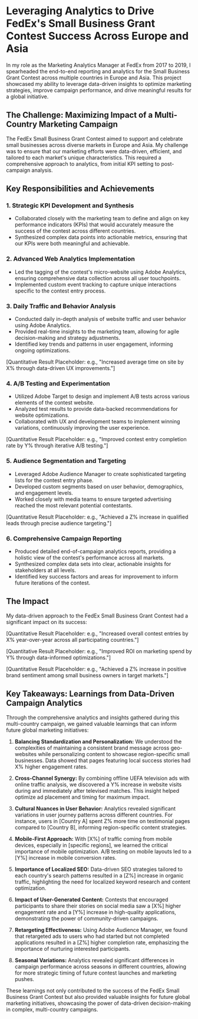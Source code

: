# Leveraging Analytics to Drive FedEx's Small Business Grant Contest Success Across Europe and Asia

In my role as the Marketing Analytics Manager at FedEx from 2017 to 2019, I spearheaded the end-to-end reporting and analytics for the Small Business Grant Contest across multiple countries in Europe and Asia. This project showcased my ability to leverage data-driven insights to optimize marketing strategies, improve campaign performance, and drive meaningful results for a global initiative.

## The Challenge: Maximizing Impact of a Multi-Country Marketing Campaign

The FedEx Small Business Grant Contest aimed to support and celebrate small businesses across diverse markets in Europe and Asia. My challenge was to ensure that our marketing efforts were data-driven, efficient, and tailored to each market's unique characteristics. This required a comprehensive approach to analytics, from initial KPI setting to post-campaign analysis.

## Key Responsibilities and Achievements

### 1. Strategic KPI Development and Synthesis

- Collaborated closely with the marketing team to define and align on key performance indicators (KPIs) that would accurately measure the success of the contest across different countries.
- Synthesized complex data points into actionable metrics, ensuring that our KPIs were both meaningful and achievable.

### 2. Advanced Web Analytics Implementation

- Led the tagging of the contest's micro-website using Adobe Analytics, ensuring comprehensive data collection across all user touchpoints.
- Implemented custom event tracking to capture unique interactions specific to the contest entry process.

### 3. Daily Traffic and Behavior Analysis

- Conducted daily in-depth analysis of website traffic and user behavior using Adobe Analytics.
- Provided real-time insights to the marketing team, allowing for agile decision-making and strategy adjustments.
- Identified key trends and patterns in user engagement, informing ongoing optimizations.

[Quantitative Result Placeholder: e.g., "Increased average time on site by X% through data-driven UX improvements."]

### 4. A/B Testing and Experimentation

- Utilized Adobe Target to design and implement A/B tests across various elements of the contest website.
- Analyzed test results to provide data-backed recommendations for website optimizations.
- Collaborated with UX and development teams to implement winning variations, continuously improving the user experience.

[Quantitative Result Placeholder: e.g., "Improved contest entry completion rate by Y% through iterative A/B testing."]

### 5. Audience Segmentation and Targeting

- Leveraged Adobe Audience Manager to create sophisticated targeting lists for the contest entry phase.
- Developed custom segments based on user behavior, demographics, and engagement levels.
- Worked closely with media teams to ensure targeted advertising reached the most relevant potential contestants.

[Quantitative Result Placeholder: e.g., "Achieved a Z% increase in qualified leads through precise audience targeting."]

### 6. Comprehensive Campaign Reporting

- Produced detailed end-of-campaign analytics reports, providing a holistic view of the contest's performance across all markets.
- Synthesized complex data sets into clear, actionable insights for stakeholders at all levels.
- Identified key success factors and areas for improvement to inform future iterations of the contest.

## The Impact

My data-driven approach to the FedEx Small Business Grant Contest had a significant impact on its success:

[Quantitative Result Placeholder: e.g., "Increased overall contest entries by X% year-over-year across all participating countries."]

[Quantitative Result Placeholder: e.g., "Improved ROI on marketing spend by Y% through data-informed optimizations."]

[Quantitative Result Placeholder: e.g., "Achieved a Z% increase in positive brand sentiment among small business owners in target markets."]

## Key Takeaways: Learnings from Data-Driven Campaign Analytics

Through the comprehensive analytics and insights gathered during this multi-country campaign, we gained valuable learnings that can inform future global marketing initiatives:

1. **Balancing Standardization and Personalization:** We understood the complexities of maintaining a consistent brand message across geo-websites while personalizing content to showcase region-specific small businesses. Data showed that pages featuring local success stories had X% higher engagement rates.

2. **Cross-Channel Synergy:** By combining offline UEFA television ads with online traffic analysis, we discovered a Y% increase in website visits during and immediately after televised matches. This insight helped optimize ad placement and timing for maximum impact.

3. **Cultural Nuances in User Behavior:** Analytics revealed significant variations in user journey patterns across different countries. For instance, users in [Country A] spent Z% more time on testimonial pages compared to [Country B], informing region-specific content strategies.

4. **Mobile-First Approach:** With [X%] of traffic coming from mobile devices, especially in [specific regions], we learned the critical importance of mobile optimization. A/B testing on mobile layouts led to a [Y%] increase in mobile conversion rates.

5. **Importance of Localized SEO:** Data-driven SEO strategies tailored to each country's search patterns resulted in a [Z%] increase in organic traffic, highlighting the need for localized keyword research and content optimization.

6. **Impact of User-Generated Content:** Contests that encouraged participants to share their stories on social media saw a [X%] higher engagement rate and a [Y%] increase in high-quality applications, demonstrating the power of community-driven campaigns.

7. **Retargeting Effectiveness:** Using Adobe Audience Manager, we found that retargeted ads to users who had started but not completed applications resulted in a [Z%] higher completion rate, emphasizing the importance of nurturing interested participants.

8. **Seasonal Variations:** Analytics revealed significant differences in campaign performance across seasons in different countries, allowing for more strategic timing of future contest launches and marketing pushes.

These learnings not only contributed to the success of the FedEx Small Business Grant Contest but also provided valuable insights for future global marketing initiatives, showcasing the power of data-driven decision-making in complex, multi-country campaigns.
